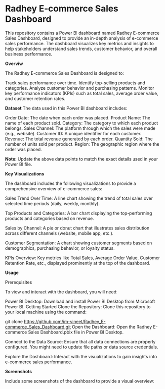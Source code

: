 # Radhey E-commerce Sales Dashboard
This repository contains a Power BI dashboard named Radhey E-commerce Sales Dashboard, designed to provide an in-depth analysis of e-commerce sales performance. The dashboard visualizes key metrics and insights to help stakeholders understand sales trends, customer behavior, and overall business performance.

**Overviw**

The Radhey E-commerce Sales Dashboard is designed to:

Track sales performance over time.
Identify top-selling products and categories.
Analyze customer behavior and purchasing patterns.
Monitor key performance indicators (KPIs) such as total sales, average order value, and customer retention rates.

**Dataset**
The data used in this Power BI dashboard includes:

Order Date: The date when each order was placed.
Product Name: The name of each product sold.
Category: The category to which each product belongs.
Sales Channel: The platform through which the sales were made (e.g., website).
Customer ID: A unique identifier for each customer.
Revenue: The total revenue generated by each order.
Quantity Sold: The number of units sold per product.
Region: The geographic region where the order was placed.

**Note**: Update the above data points to match the exact details used in your Power BI file.

**Key Visualizations**

The dashboard includes the following visualizations to provide a comprehensive overview of e-commerce sales:

Sales Trend Over Time: A line chart showing the trend of total sales over selected time periods (daily, weekly, monthly).

Top Products and Categories: A bar chart displaying the top-performing products and categories based on revenue.

Sales by Channel: A pie or donut chart that illustrates sales distribution across different channels (website, mobile app, etc.).

Customer Segmentation: A chart showing customer segments based on demographics, purchasing behavior, or loyalty status.

KPIs Overview: Key metrics like Total Sales, Average Order Value, Customer Retention Rate, etc., displayed prominently at the top of the dashboard.

**Usage**

Prerequisites

To view and interact with the dashboard, you will need:

Power BI Desktop: Download and install Power BI Desktop from Microsoft Power BI.
Getting Started
Clone the Repository: Clone this repository to your local machine using the command:

git clone https://github.com/im-vineet/Radhey_E-commerce_Sales_Dashboard.git
Open the Dashboard: Open the Radhey E-commerce Sales Dashboard.pbix file in Power BI Desktop.

Connect to the Data Source: Ensure that all data connections are properly configured. You might need to update file paths or data source credentials.

Explore the Dashboard: Interact with the visualizations to gain insights into e-commerce sales performance.

**Screenshots**

Include some screenshots of the dashboard to provide a visual overview:


